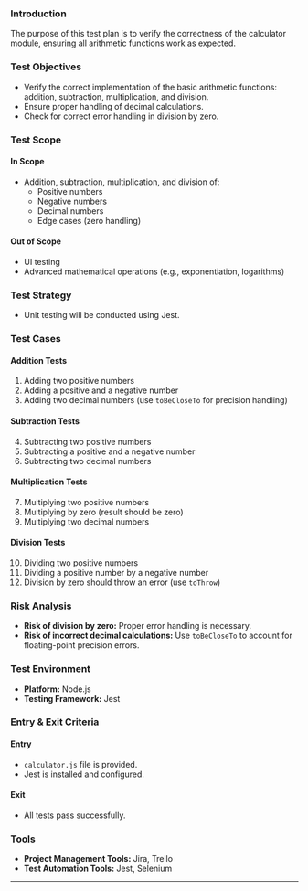 ### Introduction
The purpose of this test plan is to verify the correctness of the calculator module, ensuring all arithmetic functions work as expected.

### Test Objectives
- Verify the correct implementation of the basic arithmetic functions: addition, subtraction, multiplication, and division.
- Ensure proper handling of decimal calculations.
- Check for correct error handling in division by zero.

### Test Scope
#### In Scope
- Addition, subtraction, multiplication, and division of:
  - Positive numbers
  - Negative numbers
  - Decimal numbers
  - Edge cases (zero handling)

#### Out of Scope
- UI testing
- Advanced mathematical operations (e.g., exponentiation, logarithms)

### Test Strategy
- Unit testing will be conducted using Jest.

### Test Cases
#### Addition Tests
1. Adding two positive numbers
2. Adding a positive and a negative number
3. Adding two decimal numbers (use `toBeCloseTo` for precision handling)

#### Subtraction Tests
4. Subtracting two positive numbers
5. Subtracting a positive and a negative number
6. Subtracting two decimal numbers

#### Multiplication Tests
7. Multiplying two positive numbers
8. Multiplying by zero (result should be zero)
9. Multiplying two decimal numbers

#### Division Tests
10. Dividing two positive numbers
11. Dividing a positive number by a negative number
12. Division by zero should throw an error (use `toThrow`)

### Risk Analysis
- **Risk of division by zero:** Proper error handling is necessary.
- **Risk of incorrect decimal calculations:** Use `toBeCloseTo` to account for floating-point precision errors.

### Test Environment
- **Platform:** Node.js
- **Testing Framework:** Jest

### Entry & Exit Criteria
#### Entry
- `calculator.js` file is provided.
- Jest is installed and configured.

#### Exit
- All tests pass successfully.

### Tools
- **Project Management Tools:** Jira, Trello
- **Test Automation Tools:** Jest, Selenium

---
